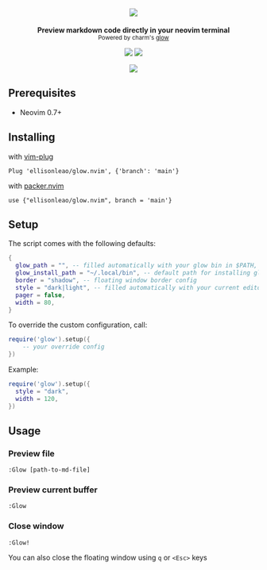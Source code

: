 <h1 align="center">
  <img src="https://i.postimg.cc/Y9Z030zC/glow-nvim.jpg" />
</h1>

<div align="center">
  <p>
    <strong>Preview markdown code directly in your neovim terminal</strong><br/>
    <small>Powered by charm's <a href="https://github.com/charmbracelet/glow">glow</a></small>
  </p>
  <img src="https://img.shields.io/badge/Made%20with%20Lua-blueviolet.svg?style=for-the-badge&logo=lua" />
  <img src="https://img.shields.io/github/workflow/status/ellisonleao/glow.nvim/default?style=for-the-badge" />
  <p>
  <img src="https://i.postimg.cc/rynmX2X8/glow.gif" />
  </p>
</div>

## Prerequisites

- Neovim 0.7+

## Installing

with [vim-plug](https://github.com/junegunn/vim-plug)

```
Plug 'ellisonleao/glow.nvim', {'branch': 'main'}
```

with [packer.nvim](https://github.com/wbthomason/packer.nvim)

```
use {"ellisonleao/glow.nvim", branch = 'main'}
```

## Setup

The script comes with the following defaults:

```lua
{
  glow_path = "", -- filled automatically with your glow bin in $PATH,
  glow_install_path = "~/.local/bin", -- default path for installing glow binary
  border = "shadow", -- floating window border config
  style = "dark|light", -- filled automatically with your current editor background, you can override using glow json style
  pager = false,
  width = 80,
}
```

To override the custom configuration, call:

```lua
require('glow').setup({
    -- your override config
})
```

Example:

```lua
require('glow').setup({
  style = "dark",
  width = 120,
})
```

## Usage

### Preview file

```
:Glow [path-to-md-file]
```

### Preview current buffer

```
:Glow
```

### Close window

```
:Glow!
```

You can also close the floating window using `q` or `<Esc>` keys

